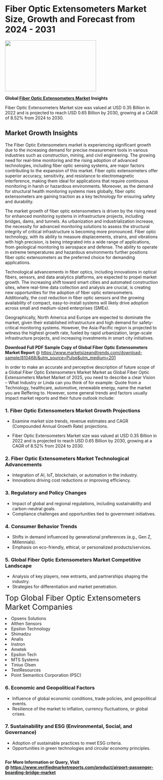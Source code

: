 <H1>Fiber Optic Extensometers Market Size, Growth and Forecast from 2024 - 2031</H1><img class="aligncenter size-medium wp-image-584254" src="https://thirdeyenews.in/wp-content/uploads/2024/09/Global-Market-Research-300x168.jpeg" alt="" width="300" height="168" /><p><strong>Global&nbsp;<a href="https://www.marketsizeandtrends.com/download-sample/810468/&amp;utm_source=Pulse&amp;utm_medium=201">Fiber Optic Extensometers Market</a> Insights</strong></p><p>Fiber Optic Extensometers Market size was valued at USD 0.35 Billion in 2022 and is projected to reach USD 0.65 Billion by 2030, growing at a CAGR of 8.52% from 2024 to 2030.</p><p><h2>Market Growth Insights</h2> The Fiber Optic Extensometers market is experiencing significant growth due to the increasing demand for precise measurement tools in various industries such as construction, mining, and civil engineering. The growing need for real-time monitoring and the rising adoption of advanced technologies, including fiber optic sensing systems, are major factors contributing to the expansion of this market. Fiber optic extensometers offer superior accuracy, sensitivity, and resistance to electromagnetic interference, making them ideal for applications that require continuous monitoring in harsh or hazardous environments. Moreover, as the demand for structural health monitoring systems rises globally, fiber optic extensometers are gaining traction as a key technology for ensuring safety and durability.  <p>The market growth of fiber optic extensometers is driven by the rising need for enhanced monitoring systems in infrastructure projects, including bridges, dams, and tunnels. As urbanization and industrialization increase, the necessity for advanced monitoring solutions to assess the structural integrity of critical infrastructure is becoming more pronounced. Fiber optic technology, with its ability to measure displacements, strains, and vibrations with high precision, is being integrated into a wide range of applications, from geological monitoring to aerospace and defense. The ability to operate in extreme temperatures and hazardous environments further positions fiber optic extensometers as the preferred choice for demanding applications.</p> <p>Technological advancements in fiber optics, including innovations in optical fibers, sensors, and data analytics platforms, are expected to propel market growth. The increasing shift toward smart cities and automated construction sites, where real-time data collection and analysis are crucial, is creating new opportunities for the adoption of fiber optic extensometers. Additionally, the cost reduction in fiber optic sensors and the growing availability of compact, easy-to-install systems will likely drive adoption across small and medium-sized enterprises (SMEs).</p> <p>Geographically, North America and Europe are expected to dominate the market, given their established infrastructure and high demand for safety-critical monitoring systems. However, the Asia-Pacific region is projected to witness the highest growth rate, fueled by rapid urbanization, large-scale infrastructure projects, and increasing investments in smart city initiatives.</p> </p><p><span class=""><strong>Download Full PDF Sample Copy of Global Fiber Optic Extensometers Market Report</strong> @ <a href="https://www.marketsizeandtrends.com/download-sample/810468/&amp;utm_source=Pulse&amp;utm_medium=201" target="_blank">https://www.marketsizeandtrends.com/download-sample/810468/&amp;utm_source=Pulse&amp;utm_medium=201</a></span></p><p>In order to make an accurate and perceptive description of future scope of a Global&nbsp;Fiber Optic Extensometers Market Market as Global&nbsp;Fiber Optic Extensometers Market Market of 2025, you need to describe a clear Vision &ndash; What Industry or Linda can you think of for example: Quote from a Technology, healthcare, automotive, renewable energy, name the market you are Reffering to. However, some general trends and factors usually impact market reports and their future outlook include:</p><h3>1.&nbsp;<strong>Fiber Optic Extensometers Market Growth Projections</strong></h3><ul><li>Examine market size trends, revenue estimates and CAGR (Compounded Annual Growth Rate) projections.</li><li><p>Fiber Optic Extensometers Market size was valued at USD 0.35 Billion in 2022 and is projected to reach USD 0.65 Billion by 2030, growing at a CAGR of 8.52% from 2024 to 2030.</p></li></ul><h3>2.&nbsp;<strong>Fiber Optic Extensometers Market Technological Advancements</strong></h3><ul><li>Integration of AI, IoT, blockchain, or automation in the industry.</li><li>Innovations driving cost reductions or improving efficiency.</li></ul><h3>3.&nbsp;<strong>Regulatory and Policy Changes</strong></h3><ul><li>Impact of global and regional regulations, including sustainability and carbon-neutral goals.</li><li>Compliance challenges and opportunities tied to government initiatives.</li></ul><h3>4.&nbsp;<strong>Consumer Behavior Trends</strong></h3><ul><li>Shifts in demand influenced by generational preferences (e.g., Gen Z, Millennials).</li><li>Emphasis on eco-friendly, ethical, or personalized products/services.</li></ul><h3>5.&nbsp;<strong>Global Fiber Optic Extensometers Market Competitive Landscape</strong></h3><ul><li>Analysis of key players, new entrants, and partnerships shaping the industry.</li><li>Strategies for differentiation and market penetration.</li></ul><p data-pm-slice="1 1 []"><span style="color: inherit; font-family: inherit; font-size: 25px;">Top Global Fiber Optic Extensometers Market Companies</span></p><div class="" data-test-id=""><p><li>Opsens Solutions</li><li> Althen Sensors</li><li> Epsilon Technology</li><li> Shimadzu</li><li> Analis</li><li> Instron</li><li> Ametek</li><li> Epsilon Tech</li><li> MTS Systems</li><li> Tinius Olsen</li><li> TestResources</li><li> Point Semantics Corporation (PSC)</li></p></div><h3>6.&nbsp;<strong>Economic and Geopolitical Factors</strong></h3><ul><li>Influence of global economic conditions, trade policies, and geopolitical events.</li><li>Resilience of the market to inflation, currency fluctuations, or global crises.</li></ul><h3>7.&nbsp;<strong>Sustainability and ESG (Environmental, Social, and Governance)</strong></h3><ul><li>Adoption of sustainable practices to meet ESG criteria.</li><li>Opportunities in green technologies and circular economy principles.</li></ul><h2><strong style="font-size: 14px;">For More Information or Query, Visit @&nbsp;</strong><a style="background-color: #ffffff; font-size: 14px;" href="https://www.marketsizeandtrends.com/report/fiber-optic-extensometers-market/" target="_blank">https://www.verifiedmarketreports.com/product/airport-passenger-boarding-bridge-market</a></h2>